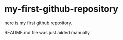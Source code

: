 # my-first-github-repository
here is my first github repository.


README.md file was just added manually
